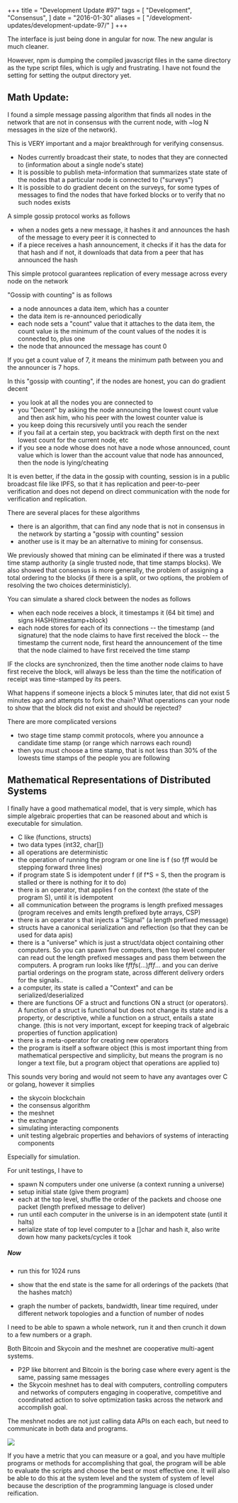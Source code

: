 +++
title = "Development Update #97"
tags = [
    "Development",
    "Consensus",
]
date = "2016-01-30"
aliases = [
	"/development-updates/development-update-97/"
]
+++

The interface is just being done in angular for now. The new angular is much cleaner.

However, npm is dumping the compiled javascript files in the same directory as the type script files, which is ugly and frustrating. I have not found the setting for setting the output directory yet.

## Math Update:

I found a simple message passing algorithm that finds all nodes in the network that are not in consensus with the current node, with ~log N messages in the size of the network).

This is VERY important and a major breakthrough for verifying consensus.

- Nodes currently broadcast their state, to nodes that they are connected to (information about a single node's state)
- It is possible to publish meta-information that summarizes state state of the nodes that a particular node is connected to ("surveys")
- It is possible to do gradient decent on the surveys, for some types of messages to find the nodes that have forked blocks or to verify that no such nodes exists

A simple gossip protocol works as follows
- when a nodes gets a new message, it hashes it and announces the hash of the message to every peer it is connected to
- if a piece receives a hash announcement, it checks if it has the data for that hash and if not, it downloads that data from a peer that has announced the hash

This simple protocol guarantees replication of every message across every node on the network

"Gossip with counting" is as follows
- a node announces a data item, which has a counter
- the data item is re-announced periodically
- each node sets a "count" value that it attaches to the data item, the count value is the minimum of the count values of the nodes it is connected to, plus one
- the node that announced the message has count 0

If you get a count value of 7, it means the minimum path between you and the announcer is 7 hops.

In this "gossip with counting", if the nodes are honest, you can do gradient decent
- you look at all the nodes you are connected to
- you "Decent" by asking the node announcing the lowest count value and then ask him, who his peer with the lowest counter value is
- you keep doing this recursively until you reach the sender
- if you fail at a certain step, you backtrack with depth first on the next lowest count for the current node, etc
- if you see a node whose does not have a node whose announced, count value which is lower than the account value that node has announced, then the node is lying/cheating

It is even better, if the data in the gossip with counting, session is in a public broadcast file like IPFS, so that it has replication and peer-to-peer verification and does not depend on direct communication with the node for verification and replication.

There are several places for these algorithms
- there is an algorithm, that can find any node that is not in consensus in the network by starting a "gossip with counting" session
- another use is it may be an alternative to mining for consensus.

We previously showed that mining can be eliminated if there was a trusted time stamp authority (a single trusted node, that time stamps blocks). We also showed that consensus is more generally, the problem of assigning a total ordering to the blocks (if there is a split, or two options, the problem of resolving the two choices deterministicly).

You can simulate a shared clock between the nodes as follows
- when each node receives a block, it timestamps it (64 bit time) and signs HASH(timestamp+block)
- each node stores for each of its connections
-- the timestamp (and signature) that the node claims to have first received the block
-- the timestamp the current node, first heard the announcement of the time that the node claimed to have first received the time stamp

IF the clocks are synchronized, then the time another node claims to have first receive the block, will always be less than the time the notification of receipt was time-stamped by its peers.

What happens if someone injects a block 5 minutes later, that did not exist 5 minutes ago and attempts to fork the chain? What operations can your node to show that the block did not exist and should be rejected?

There are more complicated versions
- two stage time stamp commit protocols, where you announce a candidate time stamp (or range which narrows each round)
- then you must choose a time stamp, that is not less than 30% of the lowests time stamps of the people you are following

## Mathematical Representations of Distributed Systems

I finally have a good mathematical model, that is very simple, which has simple algebraic properties that can be reasoned about and which is executable for simulation.

- C like (functions, structs)
- two data types (int32, char[])
- all operations are deterministic
- the operation of running the program or one line is f (so f*f*f would be stepping forward three lines)
- if program state S is idempotent under f (if f*S = S, then the program is stalled or there is nothing for it to do)
- there is an operator, that applies f on the context (the state of the program S), until it is idempotent
- all communication between the programs is length prefixed messages (program receives and emits length prefixed byte arrays, CSP)
- there is an operator s that injects a "Signal" (a length prefixed message)
- structs have a canonical serialization and reflection (so that they can be used for data apis)
- there is a "universe" which is just a struct/data object containing other computers. So you can spawn five computers, then top level computer can read out the length prefixed messages and pass them between the computers. A program run looks like f*f*f*f*s(...)*f*f*f*... and you can derive partial orderings on the program state, across different delivery orders for the signals..
- a computer, its state is called a "Context" and can be serialized/deserialized
- there are functions OF a struct and functions ON a struct (or operators).  A function of a struct is functional but does not change its state and is a property, or descriptive, while a function on a struct, entails a state change. (this is not very important, except for keeping track of algebraic properties of function application)
- there is a meta-operator for creating new operators
- the program is itself a software object (this is most important thing from mathematical perspective and simplicity, but means the program is no longer a text file, but a program object that operations are applied to)

This sounds very boring and would not seem to have any avantages over C or golang, however it simplies
- the skycoin blockchain
- the consensus algorithm
- the meshnet
- the exchange
- simulating interacting components
- unit testing algebraic properties and behaviors of systems of interacting components

Especially for simulation.

For unit testings, I have to
- spawn N computers under one universe (a context running a universe)
- setup initial state (give them program)
- each at the top level, shuffle the order of the packets and choose one packet (length prefixed message to deliver)
- run until each computer in the universe is in an idempotent state (until it halts)
- serialize state of top level computer to a []char and hash it, also write down how many packets/cycles it took

##### Now
- run this for 1024 runs
- show that the end state is the same for all orderings of the packets (that the hashes match)

- graph the number of packets, bandwidth, linear time required, under different network topologies and a function of number of nodes

I need to be able to spawn a whole network, run it and then crunch it down to a few numbers or a graph.

Both Bitcoin and Skycoin and the meshnet are cooperative multi-agent systems.
- P2P like bitorrent and Bitcoin is the boring case where every agent is the same, passing same messages
- the Skycoin meshnet has to deal with computers, controlling computers and networks of computers engaging in cooperative, competitive and coordinated action to solve optimization tasks across the network and accomplish goal.

The meshnet nodes are not just calling data APIs on each each, but need to communicate in both data and programs.

![](http://i.imgur.com/1A8uYW6.png)

If you have a metric that you can measure or a goal, and you have multiple programs or methods for accomplishing that goal, the program will be able to evaluate the scripts and choose the best or most effective one. It will also be able to do this at the system level and the system of system of level because the description of the programming language is closed under reification.


